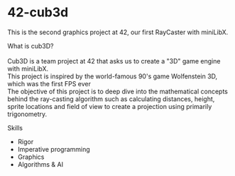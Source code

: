 # 42-cub3d

This is the second graphics project at 42, our first RayCaster with miniLibX.<br>

What is cub3D?<br><br>
Cub3D is a team project at 42 that asks us to create a "3D" game engine with miniLibX. <br>
This project is inspired by the world-famous 90's game Wolfenstein 3D, which was the first FPS ever <br>
The objective of this project is to deep dive into the mathematical concepts behind the ray-casting algorithm such as calculating distances, height, sprite locations and field of view to create a projection using primarily trigonometry. <br>

Skills<br>
- Rigor
- Imperative programming
- Graphics
- Algorithms & AI

